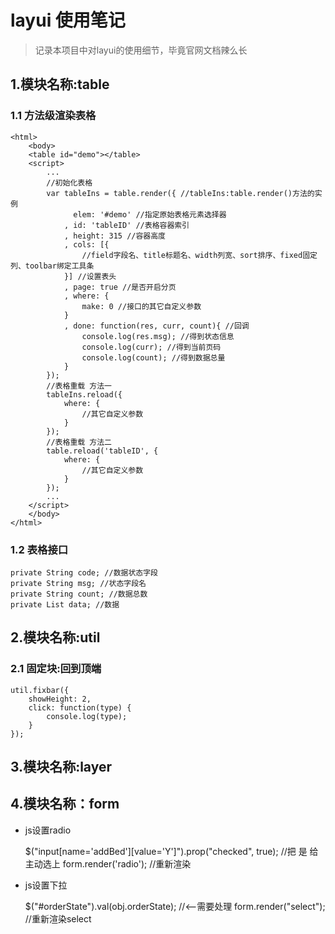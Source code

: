 # layui 使用笔记

> 记录本项目中对layui的使用细节，毕竟官网文档辣么长

## 1.模块名称:table

### 1.1 方法级渲染表格

    <html>
        <body>
        <table id="demo"></table>
        <script>
            ...
            //初始化表格
            var tableIns = table.render({ //tableIns:table.render()方法的实例
                  elem: '#demo' //指定原始表格元素选择器
                , id: 'tableID' //表格容器索引
                , height: 315 //容器高度
                , cols: [{
                    //field字段名、title标题名、width列宽、sort排序、fixed固定列、toolbar绑定工具条
                }] //设置表头
                , page: true //是否开启分页
                , where: {
                    make: 0 //接口的其它自定义参数
                } 
                , done: function(res, curr, count){ //回调
                    console.log(res.msg); //得到状态信息
                    console.log(curr); //得到当前页码
                    console.log(count); //得到数据总量
                }
            });
            //表格重载 方法一
            tableIns.reload({
                where: {
                    //其它自定义参数
                }
            });
            //表格重载 方法二
            table.reload('tableID', {
                where: {
                    //其它自定义参数
                }
            });
            ...
        </script>
        </body>
    </html>

### 1.2 表格接口

    private String code; //数据状态字段
    private String msg; //状态字段名
    private String count; //数据总数
    private List data; //数据

## 2.模块名称:util

### 2.1 固定块:回到顶端

    util.fixbar({
        showHeight: 2,
        click: function(type) {
            console.log(type);
        }
    });

## 3.模块名称:layer

## 4.模块名称：form

* js设置radio


    $("input[name='addBed'][value='Y']").prop("checked", true); //把 是 给主动选上
    form.render('radio'); //重新渲染
    
* js设置下拉

    
    $("#orderState").val(obj.orderState); //<--需要处理
    form.render("select"); //重新渲染select
